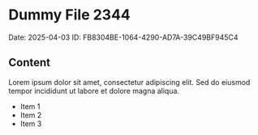 # Dummy File 2344

Date: 2025-04-03
ID: FB8304BE-1064-4290-AD7A-39C49BF945C4

## Content

Lorem ipsum dolor sit amet, consectetur adipiscing elit.
Sed do eiusmod tempor incididunt ut labore et dolore magna aliqua.

* Item 1
* Item 2
* Item 3

